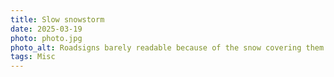 ```yaml
---
title: Slow snowstorm
date: 2025-03-19
photo: photo.jpg
photo_alt: Roadsigns barely readable because of the snow covering them
tags: Misc
---
```

